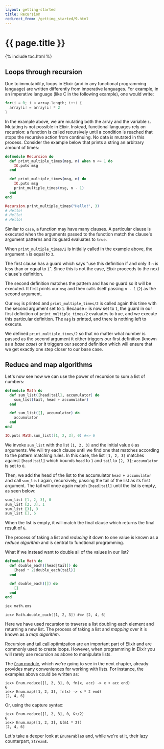 ```yaml
---
layout: getting-started
title: Recursion
redirect_from: /getting_started/9.html
---
```


# {{ page.title }}

{% include toc.html %}

## Loops through recursion

Due to immutability, loops in Elixir (and in any functional programming language) are written differently from imperative languages. For example, in an imperative language (like C in the following example), one would write:

```c
for(i = 0; i < array.length; i++) {
  array[i] = array[i] * 2
}
```

In the example above, we are mutating both the array and the variable `i`. Mutating is not possible in Elixir. Instead, functional languages rely on recursion: a function is called recursively until a condition is reached that stops the recursive action from continuing. No data is mutated in this process. Consider the example below that prints a string an arbitrary amount of times:

```elixir
defmodule Recursion do
  def print_multiple_times(msg, n) when n <= 1 do
    IO.puts msg
  end

  def print_multiple_times(msg, n) do
    IO.puts msg
    print_multiple_times(msg, n - 1)
  end
end

Recursion.print_multiple_times("Hello!", 3)
# Hello!
# Hello!
# Hello!
```

Similar to `case`, a function may have many clauses. A particular clause is executed when the arguments passed to the function match the clause's argument patterns and its guard evaluates to `true`.

When `print_multiple_times/2` is initially called in the example above, the argument `n` is equal to `3`.

The first clause has a guard which says "use this definition if and only if `n` is less than or equal to `1`". Since this is not the case, Elixir proceeds to the next clause's definition.

The second definition matches the pattern and has no guard so it will be executed. It first prints our `msg` and then calls itself passing `n - 1` (`2`) as the second argument.

Our `msg` is printed and `print_multiple_times/2` is called again this time with the second argument set to `1`.
Because `n` is now set to `1`, the guard in our first definition of `print_multiple_times/2` evaluates to true, and we execute this particular definition. The `msg` is printed, and there is nothing left to execute.

We defined `print_multiple_times/2` so that no matter what number is passed as the second argument it either triggers our first definition (known as a _base case_) or it triggers our second definition which will ensure that we get exactly one step closer to our base case.

## Reduce and map algorithms

Let's now see how we can use the power of recursion to sum a list of numbers:

```elixir
defmodule Math do
  def sum_list([head|tail], accumulator) do
    sum_list(tail, head + accumulator)
  end

  def sum_list([], accumulator) do
    accumulator
  end
end

IO.puts Math.sum_list([1, 2, 3], 0) #=> 6
```

We invoke `sum_list` with the list `[1, 2, 3]` and the initial value `0` as arguments. We will try each clause until we find one that matches according to the pattern matching rules. In this case, the list `[1, 2, 3]` matches against `[head|tail]` which bounds `head` to `1` and `tail` to `[2, 3]`; `accumulator` is set to `0`.

Then, we add the head of the list to the accumulator `head + accumulator` and call `sum_list` again, recursively, passing the tail of the list as its first argument. The tail will once again match `[head|tail]` until the list is empty, as seen below:

```elixir
sum_list [1, 2, 3], 0
sum_list [2, 3], 1
sum_list [3], 3
sum_list [], 6
```

When the list is empty, it will match the final clause which returns the final result of `6`.

The process of taking a list and _reducing_ it down to one value is known as a _reduce algorithm_ and is central to functional programming.

What if we instead want to double all of the values in our list?

```elixir
defmodule Math do
  def double_each([head|tail]) do
    [head * 2|double_each(tail)]
  end

  def double_each([]) do
    []
  end
end
```

```bash
iex math.exs
```

```iex
iex> Math.double_each([1, 2, 3]) #=> [2, 4, 6]
```

Here we have used recursion to traverse a list doubling each element and returning a new list. The process of taking a list and _mapping_ over it is known as a _map algorithm_.

Recursion and [tail call](http://en.wikipedia.org/wiki/Tail_call) optimization are an important part of Elixir and are commonly used to create loops. However, when programming in Elixir you will rarely use recursion as above to manipulate lists.

The [`Enum` module](/docs/stable/elixir/#!Enum.html), which we're going to see in the next chapter, already provides many conveniences for working with lists. For instance, the examples above could be written as:

```iex
iex> Enum.reduce([1, 2, 3], 0, fn(x, acc) -> x + acc end)
6
iex> Enum.map([1, 2, 3], fn(x) -> x * 2 end)
[2, 4, 6]
```

Or, using the capture syntax:

```iex
iex> Enum.reduce([1, 2, 3], 0, &+/2)
6
iex> Enum.map([1, 2, 3], &(&1 * 2))
[2, 4, 6]
```

Let's take a deeper look at `Enumerable`s and, while we're at it, their lazy counterpart, `Stream`s.
